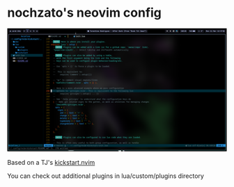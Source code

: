 # nochzato's neovim config

![Showcase image](./images/showcase.png)

Based on a TJ's [kickstart.nvim](https://github.com/nvim-lua/kickstart.nvim)

You can check out additional plugins in lua/custom/plugins directory
